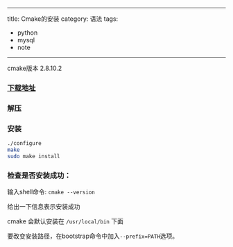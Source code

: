 ---
title: Cmake的安装
category: 语法
tags:
  - python
  - mysql
  - note
 ---

cmake版本 2.8.10.2

### [下载地址](https://cmake.org/download/)

### 解压

### 安装

```sh
./configure
make
sudo make install
```

### 检查是否安装成功：

输入shell命令: `cmake --version`

给出一下信息表示安装成功

cmake 会默认安装在 `/usr/local/bin` 下面

要改变安装路径，在bootstrap命令中加入`--prefix=PATH`选项。
